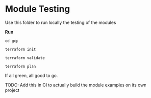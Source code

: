 # Module Testing

Use this folder to run locally the testing of the modules

**Run**

`cd gcp`

`terraform init`

`terraform validate`

`terraform plan`

If all green, all good to go.

TODO: Add this in CI to actually build the module examples on its own project
